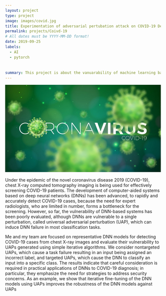```yaml
---
layout: project
type: project
image: images/covid.jpg
title: Experimentation of adversarial pertubation attack on COVID-19 Detection attack
permalink: projects/Coivd-19
# All dates must be YYYY-MM-DD format!
date: 2019-09-25
labels:
  - AI
  - pytorch


summary: This project is about the vanuarability of machine learning based covid detection andexploiting the vanuarability
---
```


<div class="ui images">
  <img class="ui image" src="../images/covid_wall.jpg">
</div>


Under the epidemic of the novel coronavirus disease 2019 (COVID-19), chest X-ray computed tomography imaging is being used for effectively screening COVID-19 patients. The 
development of computer-aided systems based on deep neural networks (DNNs) has been advanced, to rapidly and accurately detect COVID-19 cases, because the need for expert 
radiologists, who are limited in number, forms a bottleneck for the screening. However, so far, the vulnerability of DNN-based systems has been poorly evaluated, although DNNs are vulnerable to a single perturbation, called universal adversarial perturbation (UAP), which can induce DNN failure in most classification tasks.

Me and my team are  focused on representative DNN models for detecting COVID-19 cases from chest X-ray images and evaluate their vulnerability to UAPs generated using simple 
iterative algorithms. We consider nontargeted UAPs, which cause a task failure resulting in an input being assigned an incorrect label, and targeted UAPs, which cause the DNN to 
classify an input into a specific class. The results indicate that careful consideration is required in practical applications of DNNs to COVID-19 diagnosis; in particular, they 
emphasize the need for strategies to address security concerns. As an example, we show that iterative fine-tuning of the DNN models using UAPs improves the robustness of the DNN models against UAPs
